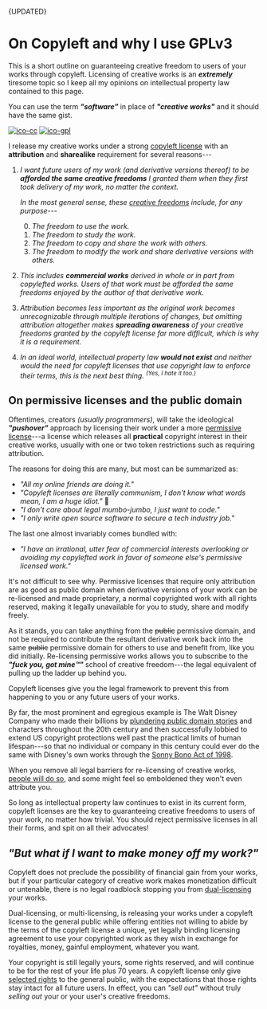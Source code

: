 <!-- posted 2022/2/5 -->
<!-- updated 2022/9/10 -->
<span class="right">{UPDATED}</span>

# On Copyleft and why I use GPLv3
This is a short outline on guaranteeing creative freedom to users of your works through copyleft.
Licensing of creative works is an ***extremely*** tiresome topic so I keep all my opinions on intellectual property law contained to this page.

<!-- Licensing of creative works is an ***extremely*** tiresome topic and I don't want to put more thought into it than whatever is contained on this page. -->
You can use the term ***"software"*** in place of ***"creative works"*** and it should have the same gist.

[![ico-cc]({DOC_ROOT}/static/button/cc.png)]({CC_BY_SA} "Creative Commons Attribution-ShareAlike 4.0")
[![ico-gpl]({DOC_ROOT}/static/button/gpl.png)]({GNU_GPL} "GNU General Public License version 3 or later")

I release my creative works under a strong [copyleft license][copyleft] with an **attribution** and **sharealike** requirement for several reasons---

1. _I want future users of my work (and derivative versions thereof) to be **afforded the same creative freedoms** I granted them when they first took delivery of my work, no matter the context._

	_In the most general sense, these [creative freedoms][freedoms] include, for any purpose---_

	0. _The freedom to use the work._
	1. _The freedom to study the work._
	2. _The freedom to copy and share the work with others._
	3. _The freedom to modify the work and share derivative versions with others._

2. _This includes **commercial works** derived in whole or in part from copylefted works. Users of that work must be afforded the same freedoms enjoyed by the author of that derivative work._

3. _Attribution becomes less important as the original work becomes unrecognizable through multiple iterations of changes, but omitting attribution altogether makes **spreading awareness** of your creative freedoms granted by the copyleft license far more difficult, which is why it is a requirement._

4. _In an ideal world, intellectual property law **would not exist** and neither would the need for copyleft licenses that use copyright law to enforce their terms, this is the next best thing. <sup>(Yes, I hate it too.)</sup>_

## On permissive licenses and the public domain
Oftentimes, creators _(usually programmers)_, will take the ideological ***"pushover"*** approach by licensing their work under a more [permissive license][permissive]---a license which releases all **practical** copyright interest in their creative works, usually with one or two token restrictions such as requiring attribution.

The reasons for doing this are many, but most can be summarized as:
* _"All my online friends are doing it."_
* _"Copyleft licenses are literally communism, I don't know what words mean, I am a huge idiot."_ 🥴
* _"I don't care about legal mumbo-jumbo, I just want to code."_
* _"I only write open source software to secure a tech industry job."_

The last one almost invariably comes bundled with:
* _"I have an irrational, utter fear of commercial interests overlooking or avoiding my copylefted work in favor of someone else's permissive licensed work."_

It's not difficult to see why.
Permissive licenses that require only attribution are as good as public domain when derivative versions of your work can be re-licensed and made proprietary, a normal copyrighted work with all rights reserved, making it legally unavailable for you to study, share and modify freely.

As it stands, you can take anything from the ~~public~~ permissive domain, and not be required to contribute the resultant derivative work back into the same ~~public~~ permissive domain for others to use and benefit from, like you did initially.
Re-licensing permissive works allows you to subscribe to the ***"fuck you, got mine&trade;"*** school of creative freedom---the legal equivalent of pulling up the ladder up behind you.

Copyleft licenses give you the legal framework to prevent this from happening to you or any future users of your works.

<div style="border-right: 2px;" class="aside right">

By far, the most prominent and egregious example is The Walt Disney Company
who made their billions by [plundering public domain stories][disney] and characters throughout the 20th century
and then successfully lobbied to extend US copyright protections well past the practical limits of human lifespan---so that no individual or company in this century could ever do the same with Disney's own works through the [Sonny Bono Act of 1998][sonny-bono].

</div>

When you remove all legal barriers for re-licensing of creative works, [people will do so][minix], and some might feel so emboldened they won't even attribute you.

So long as intellectual property law continues to exist in its current form, copyleft licenses are the key to guaranteeing creative freedoms to users of your work, no matter how trivial.
You should reject permissive licenses in all their forms, and spit on all their advocates!

## _"But what if I want to make money off my work?"_
Copyleft does not preclude the possibility of financial gain from your works, but if your particular category of creative work makes monetization difficult or untenable, there is no legal roadblock stopping you from [dual-licensing][dual] your works.

Dual-licensing, or multi-licensing, is releasing your works under a copyleft license to the general public
while offering entities not willing to abide by the terms of the copyleft license a unique, yet legally binding licensing agreement
to use your copyrighted work as they wish in exchange for royalties, money, gainful employment, whatever you want.

Your copyright is still legally yours, some rights reserved, and will continue to be for the rest of your life plus 70 years.
A copyleft license only give [selected rights][freedoms] to the general public, with the expectations that those rights stay intact for all future users.
In effect, you can _"sell out"_ without truly _selling out_ your or your user's creative freedoms.

[copyleft]: https://en.wikipedia.org/wiki/Copyleft
[permissive]: https://en.wikipedia.org/wiki/Permissive_software_license
[dual]: https://en.wikipedia.org/wiki/Multi-licensing

[disney]: https://derekkhanna.medium.com/disney-works-based-on-public-domain-eb49ac34c3da
	"Disney works based on the public domain"
[sonny-bono]: https://en.wikipedia.org/wiki/Copyright_Term_Extension_Act
	"Sonny Bono Copyright Term Extension Act of 1998"

[minix]: https://www.cs.vu.nl/~ast/intel/
	"Permissively licensed OS is used by Intel in the most prolific spyware implementation in the world."

[freedoms]: https://www.gnu.org/philosophy/free-sw.en.html#four-freedoms
	"FSF definition of free software"


